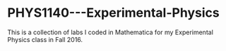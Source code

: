 # PHYS1140---Experimental-Physics

This is a collection of labs I coded in Mathematica for my Experimental Physics class in Fall 2016.